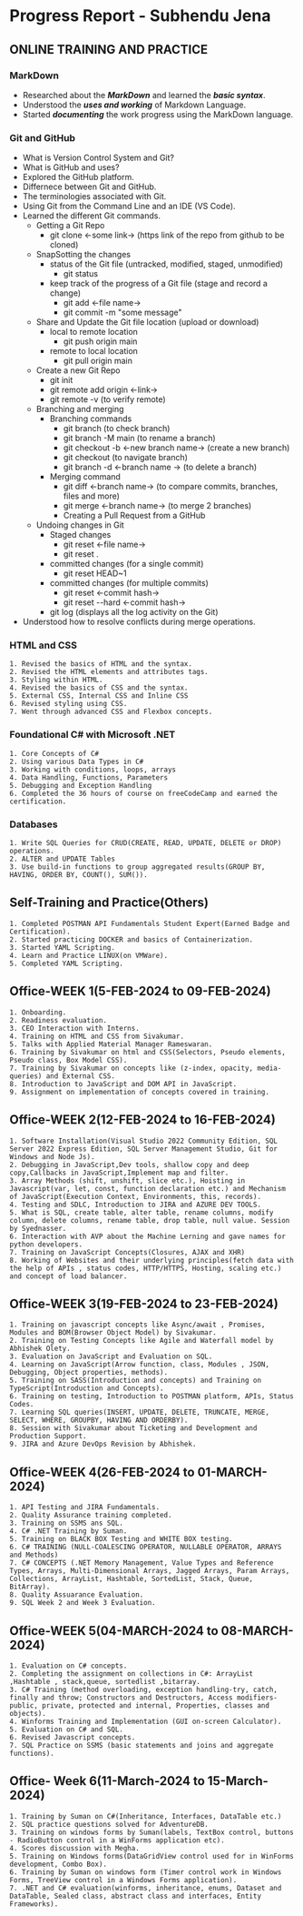 

# Progress Report - Subhendu Jena

## ONLINE TRAINING AND PRACTICE

### MarkDown
  - Researched about the ***MarkDown*** and learned the ***basic syntax***.
  - Understood the ***uses and working*** of Markdown Language.
  - Started ***documenting*** the work progress using the MarkDown language.

### Git and GitHub
  - What is Version Control System and Git?
  - What is GitHub and uses?
  - Explored the GitHub platform. 
  - Differnece between Git and GitHub.
  - The terminologies associated with Git.
  - Using Git from the Command Line and an IDE (VS Code).
  - Learned the different Git commands.
      - Getting a Git Repo
        - git clone <-some link->  (https link of the repo from github to be cloned)
      - SnapSotting the changes
        - status of the Git file (untracked, modified, staged, unmodified)
          - git status
        - keep track of the progress of a Git file (stage and record a change)
          - git add <-file name->
          - git commit -m "some message"
      - Share and Update the Git file location (upload or download)
        - local to remote location
          - git push origin main
        - remote to local location
          - git pull origin main
      - Create a new Git Repo
          - git init
          - git remote add origin <-link->
          - git remote -v (to verify remote)
      - Branching and merging
          - Branching commands
            - git branch (to check branch)
            - git branch -M main (to rename a branch)
            - git checkout -b <-new branch name-> (create a new branch)  
            - git checkout (to navigate branch)
            - git branch -d <-branch name -> (to delete a branch)
          - Merging command
            - git diff <-branch name-> (to compare commits, branches, files and more)
            - git merge <-branch name-> (to merge 2 branches)
            - Creating a Pull Request from a GitHub
      - Undoing changes in Git
          - Staged changes
             - git reset <-file name->
             - git reset .
          - committed changes (for a single commit)
             - git reset HEAD~1
          - committed changes (for multiple commits)
             - git reset <-commit hash->
             - git reset --hard <-commit hash->
          - git log (displays all the log activity on the Git)
  - Understood how to resolve conflicts during merge operations.

### HTML and CSS
    1. Revised the basics of HTML and the syntax.
    2. Revised the HTML elements and attributes tags.
    3. Styling within HTML.
    4. Revised the basics of CSS and the syntax.
    5. External CSS, Internal CSS and Inline CSS
    6. Revised styling using CSS.
    7. Went through advanced CSS and Flexbox concepts.

### Foundational C# with Microsoft .NET
    1. Core Concepts of C#
    2. Using various Data Types in C#
    3. Working with conditions, loops, arrays
    4. Data Handling, Functions, Parameters
    5. Debugging and Exception Handling
    6. Completed the 36 hours of course on freeCodeCamp and earned the certification.

### Databases
    1. Write SQL Queries for CRUD(CREATE, READ, UPDATE, DELETE or DROP) operations.
    2. ALTER and UPDATE Tables
    3. Use build-in functions to group aggregated results(GROUP BY, HAVING, ORDER BY, COUNT(), SUM()).

## Self-Training and Practice(Others)
    1. Completed POSTMAN API Fundamentals Student Expert(Earned Badge and Certification).
    2. Started practicing DOCKER and basics of Containerization.
    3. Started YAML Scripting.
    4. Learn and Practice LINUX(on VMWare).
    5. Completed YAML Scripting.

## Office-WEEK 1(5-FEB-2024 to 09-FEB-2024)
    1. Onboarding.
    2. Readiness evaluation.
    3. CEO Interaction with Interns.
    4. Training on HTML and CSS from Sivakumar.
    5. Talks with Applied Material Manager Rameswaran.
    6. Training by Sivakumar on html and CSS(Selectors, Pseudo elements, Pseudo class, Box Model CSS).
    7. Training by Sivakumar on concepts like (z-index, opacity, media-queries) and External CSS.
    8. Introduction to JavaScript and DOM API in JavaScript.
    9. Assignment on implementation of concepts covered in training.

## Office-WEEK 2(12-FEB-2024 to 16-FEB-2024)
    1. Software Installation(Visual Studio 2022 Community Edition, SQL Server 2022 Express Edition, SQL Server Management Studio, Git for Windows and Node Js).
    2. Debugging in JavaScript,Dev tools, shallow copy and deep copy,Callbacks in JavaScript,Implement map and filter.
    3. Array Methods (shift, unshift, slice etc.), Hoisting in Javascript(var, let, const, function declaration etc.) and Mechanism of JavaScript(Execution Context, Environments, this, records).
    4. Testing and SDLC, Introduction to JIRA and AZURE DEV TOOLS.
    5. What is SQL, create table, alter table, rename columns, modify column, delete columns, rename table, drop table, null value. Session by Syednasser.
    6. Interaction with AVP about the Machine Lerning and gave names for python developers.
    7. Training on JavaScript Concepts(Closures, AJAX and XHR)
    8. Working of Websites and their underlying principles(fetch data with the help of APIs , status codes, HTTP/HTTPS, Hosting, scaling etc.) and concept of load balancer. 

## Office-WEEK 3(19-FEB-2024 to 23-FEB-2024)
    1. Training on javascript concepts like Async/await , Promises, Modules and BOM(Browser Object Model) by Sivakumar.
    2. Training on Testing Concepts like Agile and Waterfall model by Abhishek Olety.
    3. Evaluation on JavaScript and Evaluation on SQL.
    4. Learning on JavaScript(Arrow function, class, Modules , JSON, Debugging, Object properties, methods).
    5. Training on SASS(Introduction and concepts) and Training on TypeScript(Introduction and Concepts).
    6. Training on testing, Introduction to POSTMAN platform, APIs, Status Codes.
    7. Learning SQL queries(INSERT, UPDATE, DELETE, TRUNCATE, MERGE, SELECT, WHERE, GROUPBY, HAVING AND ORDERBY).
    8. Session with Sivakumar about Ticketing and Development and Production Support.
    9. JIRA and Azure DevOps Revision by Abhishek.

## Office-WEEK 4(26-FEB-2024 to 01-MARCH-2024)
    1. API Testing and JIRA Fundamentals.
    2. Quality Assurance training completed.
    3. Training on SSMS ans SQL.
    4. C# .NET Training by Suman.
    5. Training on BLACK BOX Testing and WHITE BOX testing.
    6. C# TRAINING (NULL-COALESCING OPERATOR, NULLABLE OPERATOR, ARRAYS and Methods)
    7. C# CONCEPTS (.NET Memory Management, Value Types and Reference Types, Arrays, Multi-Dimensional Arrays, Jagged Arrays, Param Arrays, Collections, ArrayList, Hashtable, SortedList, Stack, Queue, BitArray).
    8. Quality Assuarance Evaluation.
    9. SQL Week 2 and Week 3 Evaluation.

## Office-WEEK 5(04-MARCH-2024 to 08-MARCH-2024)
    1. Evaluation on C# concepts.
    2. Completing the assignment on collections in C#: ArrayList ,Hashtable , stack,queue, sortedlist ,bitarray.
    3. C# Training (method overloading, exception handling-try, catch, finally and throw; Constructors and Destructors, Access modifiers-public, private, protected and internal, Properties, classes and objects).
    4. Winforms Training and Implementation (GUI on-screen Calculator).
    5. Evaluation on C# and SQL.
    6. Revised Javascript concepts.
    7. SQL Practice on SSMS (basic statements and joins and aggregate functions).

## Office- Week 6(11-March-2024 to 15-March-2024)
    1. Training by Suman on C#(Inheritance, Interfaces, DataTable etc.)
    2. SQL practice questions solved for AdventureDB.
    3. Training on windows forms by Suman(labels, TextBox control, buttons - RadioButton control in a WinForms application etc).
    4. Scores discussion with Megha.
    5. Training on Windows forms(DataGridView control used for in WinForms development, Combo Box).
    6. Training by Suman on windows form (Timer control work in Windows Forms, TreeView control in a Windows Forms application).
    7. .NET and C# evaluation(winforms, inheritance, enums, Dataset and DataTable, Sealed class, abstract class and interfaces, Entity Frameworks).
